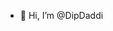 - 👋 Hi, I’m @DipDaddi
<!---
DipDaddi/DipDaddi is a ✨ special ✨ repository because its `README.md` (this file) appears on your GitHub profile.
You can click the Preview link to take a look at your changes.
--->
